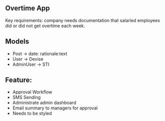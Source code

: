 ## Overtime App

Key requirements: company needs documentation that salaried employees did or did not get overtime each week.

## Models
- Post -> date: rationale:text
- User -> Devise
- AdminUser -> STI

## Feature:
- Approval Workflow
- SMS Sending
- Administrate admin dashboard
- Email summary to managers for approval
- Needs to be styled
